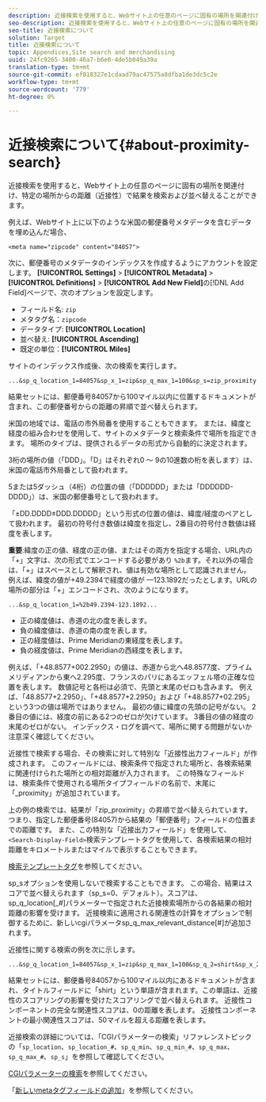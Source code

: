 ```yaml
---
description: 近接検索を使用すると、Webサイト上の任意のページに固有の場所を関連付け、特定の場所からの距離（近接性）で結果を検索および並べ替えることができます。
seo-description: 近接検索を使用すると、Webサイト上の任意のページに固有の場所を関連付け、特定の場所からの距離（近接性）で結果を検索および並べ替えることができます。
seo-title: 近接検索について
solution: Target
title: 近接検索について
topic: Appendices,Site search and merchandising
uuid: 24fc9265-3400-46a7-b6e0-4de5b049a39a
translation-type: tm+mt
source-git-commit: ef818327e1cdaad79ac47575a8dfba1de3dc5c2e
workflow-type: tm+mt
source-wordcount: '779'
ht-degree: 0%

---
```



# 近接検索について{#about-proximity-search}

近接検索を使用すると、Webサイト上の任意のページに固有の場所を関連付け、特定の場所からの距離（近接性）で結果を検索および並べ替えることができます。

例えば、Webサイト上に以下のような米国の郵便番号メタデータを含むデータを埋め込んだ場合、

```
<meta name="zipcode" content="84057">
```

次に、郵便番号のメタデータのインデックスを作成するようにアカウントを設定します。 **[!UICONTROL Settings]** > **[!UICONTROL Metadata]** > **[!UICONTROL Definitions]** > **[!UICONTROL Add New Field]**&#x200B;の[!DNL Add Field]ページで、次のオプションを設定します。

* フィールド名: `zip`
* メタタグ名：`zipcode`
* データタイプ: **[!UICONTROL Location]**
* 並べ替え: **[!UICONTROL Ascending]**
* 既定の単位：**[!UICONTROL Miles]**

サイトのインデックス作成後、次の検索を実行します。

```
...&sp_q_location_1=84057&sp_x_1=zip&sp_q_max_1=100&sp_s=zip_proximity
```

結果セットには、郵便番号84057から100マイル以内に位置するドキュメントが含まれ、この郵便番号からの距離の昇順で並べ替えられます。

米国の地域では、電話の市外局番を使用することもできます。 または、緯度と経度の組み合わせを使用して、サイトのメタデータと検索条件で場所を指定できます。 場所のタイプは、提供されるデータの形式から自動的に決定されます。

3桁の場所の値（「DDD」。「D」はそれぞれ0 ～ 9の10進数の桁を表します）は、米国の電話市外局番として扱われます。

5または5ダッシュ（4桁）の位置の値（「DDDDDD」または「DDDDDD-DDDD」）は、米国の郵便番号として扱われます。

「±DD.DDDD±DDD.DDDDD」という形式の位置の値は、緯度/経度のペアとして扱われます。 最初の符号付き数値は緯度を指定し、2番目の符号付き数値は経度を表します。

**重要**:緯度の正の値、経度の正の値、またはその両方を指定する場合、URL内の「+」文字は、次の形式でエンコードする必要があり `%2b`ます。それ以外の場合は、「+」はスペースとして解釈され、値は有効な場所として認識されません。 例えば、緯度の値が+49.2394で経度の値が —123.1892だったとします。URLの場所の部分は「+」エンコードされ、次のようになります。

```
...&sp_q_location_1=%2b49.2394-123.1892...
```

* 正の緯度値は、赤道の北の度を表します。
* 負の緯度値は、赤道の南の度を表します。
* 正の経度値は、Prime Meridianの東経度を表します。
* 負の経度値は、Prime Meridianの西経度を表します。

例えば、「+48.8577+002.2950」の値は、赤道から北へ48.8577度、プライムメリディアンから東へ2.295度、フランスのパリにあるエッフェル塔の正確な位置を表します。 数値記号と各桁は必須で、先頭と末尾のゼロも含みます。 例えば、「48.8577+2.2950」、「+48.8577+2.2950」および「+48.8577+02.295」という3つの値は場所ではありません。 最初の値に緯度の先頭の記号がない。 2番目の値には、経度の前にある2つのゼロが欠けています。 3番目の値の経度の末尾のゼロがない。 インデックス・ログを調べて、場所に関する問題がないか注意深く確認してください。

近接性で検索する場合、その検索に対して特別な「近接性出力フィールド」が作成されます。 このフィールドには、検索条件で指定された場所と、各検索結果に関連付けられた場所との相対距離が入力されます。 この特殊なフィールドは、検索条件で使用される場所タイプフィールドの名前で、末尾に「_proximity」が追加されています。

上の例の検索では、結果が「zip_proximity」の昇順で並べ替えられています。 つまり、指定した郵便番号(84057)から結果の「郵便番号」フィールドの位置までの距離です。 また、この特別な「近接出力フィールド」を使用して、`<Search-Display-Field>`検索テンプレートタグを使用して、各検索結果の相対距離をキロメートルまたはマイルで表示することもできます。

[検索テンプレートタグ](../c-appendices/c-templates.md#reference_F7AA3FF602314E42842BBC740D2CA1A4)を参照してください。

sp_sオプションを使用しないで検索することもできます。 この場合、結果はスコアで並べ替えられます（sp_s=0、デフォルト）。スコアは、sp_q_location[_#]パラメーターで指定された近接検索場所からの各結果の相対距離の影響を受けます。 近接検索に適用される関連性の計算をオプションで制御するために、新しいcgiパラメータsp_q_max_relevant_distance[#]が追加されます。

近接性に関する検索の例を次に示します。

```
...&sp_q_location_1=84057&sp_x_1=zip&sp_q_max_1=100&sp_q_2=shirt&sp_x_2=title&sp_q_max_relevant_distance_2=50
```

結果セットには、郵便番号84057から100マイル以内にあるドキュメントが含まれ、タイトルフィールドに「shirt」という単語が含まれます。この単語は、近接性のスコアリングの影響を受けたスコアリングで並べ替えられます。 近接性コンポーネントの完全な関連性スコアは、0の距離を表します。 近接性コンポーネントの最小関連性スコアは、50マイルを超える距離を表します。

近接検索の詳細については、「CGIパラメーターの検索」リファレンストピックの「`sp_location`、`sp_location_#`、`sp_q_min`、`sp_q_min_#`、`sp_q_max`、`sp_q_max_#`、`sp_s`」を参照して確認してください。

[CGIパラメーターの検索](../c-appendices/c-cgiparameters.md#reference_DA27A8B0728246DA94994885E1353890)を参照してください。

「[新しいmetaタグフィールドの追加](../c-about-settings-menu/c-about-metadata-menu.md#task_6DF188C0FC7F4831A4444CA9AFA615E5)」を参照してください。

